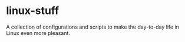 # linux-stuff

A collection of configurations and scripts to make the day-to-day life in Linux even more pleasant.
